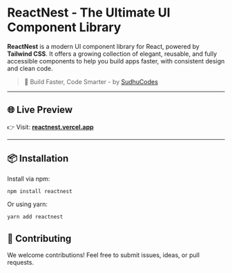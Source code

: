 # ReactNest - The Ultimate UI Component Library

**ReactNest** is a modern UI component library for React, powered by **Tailwind CSS**. It offers a growing collection of elegant, reusable, and fully accessible components to help you build apps faster, with consistent design and clean code.

> 🚀 Build Faster, Code Smarter - by [SudhuCodes](https://github.com/sudhucodes)


---

## 🌐 Live Preview

👉 Visit: [**reactnest.vercel.app**](https://reactnest.vercel.app)

---

## 📦 Installation

Install via npm:

```bash
npm install reactnest
```

Or using yarn:

```bash
yarn add reactnest
```

## 🤝 Contributing

We welcome contributions! Feel free to submit issues, ideas, or pull requests.